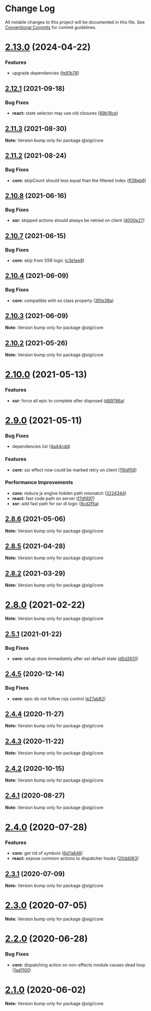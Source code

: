 # Change Log

All notable changes to this project will be documented in this file.
See [Conventional Commits](https://conventionalcommits.org) for commit guidelines.

# [2.13.0](https://github.com/sigi-framework/sigi/compare/v2.12.2...v2.13.0) (2024-04-22)


### Features

* upgrade dependencies ([fe81b78](https://github.com/sigi-framework/sigi/commit/fe81b785aefabdda40ecc920290c569c4d29a851))





## [2.12.1](https://github.com/sigi-framework/sigi/compare/v2.12.0...v2.12.1) (2021-09-18)

### Bug Fixes

- **react:** state selector may use old closures ([69b19ce](https://github.com/sigi-framework/sigi/commit/69b19ced8f5da2802edf8c1dc793300af448b19e))

## [2.11.3](https://github.com/sigi-framework/sigi/compare/v2.11.2...v2.11.3) (2021-08-30)

**Note:** Version bump only for package @sigi/core

## [2.11.2](https://github.com/sigi-framework/sigi/compare/v2.11.1...v2.11.2) (2021-08-24)

### Bug Fixes

- **core:** skipCount should less equal than the filtered index ([ff38eb6](https://github.com/sigi-framework/sigi/commit/ff38eb6667cc8f0274a893211669925cd3e7f334))

## [2.10.8](https://github.com/sigi-framework/sigi/compare/v2.10.7...v2.10.8) (2021-06-16)

### Bug Fixes

- **ssr:** skipped actions should always be retried on client ([4000e27](https://github.com/sigi-framework/sigi/commit/4000e27bc1ca2ccc3f8e5a8440ce3384b218d8e1))

## [2.10.7](https://github.com/sigi-framework/sigi/compare/v2.10.6...v2.10.7) (2021-06-15)

### Bug Fixes

- **core:** skip from SSR logic ([c3e1ee8](https://github.com/sigi-framework/sigi/commit/c3e1ee8ee97732294c7bf9f3759dd4d7e284e041))

## [2.10.4](https://github.com/sigi-framework/sigi/compare/v2.10.3...v2.10.4) (2021-06-09)

### Bug Fixes

- **core:** compatible with es class property ([3f0e38a](https://github.com/sigi-framework/sigi/commit/3f0e38a8531f72ec62f50552c9dd866945245665))

## [2.10.3](https://github.com/sigi-framework/sigi/compare/v2.10.2...v2.10.3) (2021-06-09)

**Note:** Version bump only for package @sigi/core

## [2.10.2](https://github.com/sigi-framework/sigi/compare/v2.10.1...v2.10.2) (2021-05-26)

**Note:** Version bump only for package @sigi/core

# [2.10.0](https://github.com/sigi-framework/sigi/compare/v2.9.3...v2.10.0) (2021-05-13)

### Features

- **ssr:** force all epic to complete after disposed ([d89786a](https://github.com/sigi-framework/sigi/commit/d89786a4ead1ce84901543274a54f6ea6fa03e9b))

# [2.9.0](https://github.com/sigi-framework/sigi/compare/v2.8.6...v2.9.0) (2021-05-11)

### Bug Fixes

- dependencies list ([4a44cdd](https://github.com/sigi-framework/sigi/commit/4a44cdd65b1fa83ba949f6993c2708d2f6c2b722))

### Features

- **core:** ssr effect now could be marked retry on client ([116df59](https://github.com/sigi-framework/sigi/commit/116df5952c8f45cda94a0d352a5c538b78307ffe))

### Performance Improvements

- **core:** reduce js engine hidden path mismatch ([3224344](https://github.com/sigi-framework/sigi/commit/32243447ba72b7aa957cc52ef7460aaef118e175))
- **react:** fast code path on server ([f7df497](https://github.com/sigi-framework/sigi/commit/f7df49708808f5421f40798151108280ab669359))
- **ssr:** add fast path for ssr di logic ([8cd2f5a](https://github.com/sigi-framework/sigi/commit/8cd2f5a4517fed2f01058cc39d410af63fa53a3b))

## [2.8.6](https://github.com/sigi-framework/sigi/compare/v2.8.5...v2.8.6) (2021-05-06)

**Note:** Version bump only for package @sigi/core

## [2.8.5](https://github.com/sigi-framework/sigi/compare/v2.8.4...v2.8.5) (2021-04-28)

**Note:** Version bump only for package @sigi/core

## [2.8.2](https://github.com/sigi-framework/sigi/compare/v2.8.1...v2.8.2) (2021-03-29)

**Note:** Version bump only for package @sigi/core

# [2.8.0](https://github.com/sigi-framework/sigi/compare/v2.7.0...v2.8.0) (2021-02-22)

**Note:** Version bump only for package @sigi/core

## [2.5.1](https://github.com/sigi-framework/sigi/compare/v2.5.0...v2.5.1) (2021-01-22)

### Bug Fixes

- **core:** setup store immediately after set default state ([d5d2631](https://github.com/sigi-framework/sigi/commit/d5d2631898645a6eb938f7cb8ff5bacac8a9efe6))

## [2.4.5](https://github.com/sigi-framework/sigi/compare/v2.4.4...v2.4.5) (2020-12-14)

### Bug Fixes

- **core:** epic do not follow rxjs control ([e27ab82](https://github.com/sigi-framework/sigi/commit/e27ab824d9b99846654087b840c8b2cccea9af6c))

## [2.4.4](https://github.com/sigi-framework/sigi/compare/v2.4.3...v2.4.4) (2020-11-27)

**Note:** Version bump only for package @sigi/core

## [2.4.3](https://github.com/sigi-framework/sigi/compare/v2.4.2...v2.4.3) (2020-11-22)

**Note:** Version bump only for package @sigi/core

## [2.4.2](https://github.com/sigi-framework/sigi/compare/v2.4.1...v2.4.2) (2020-10-15)

**Note:** Version bump only for package @sigi/core

## [2.4.1](https://github.com/sigi-framework/sigi/compare/v2.4.0...v2.4.1) (2020-08-27)

**Note:** Version bump only for package @sigi/core

# [2.4.0](https://github.com/sigi-framework/sigi/compare/v2.3.1...v2.4.0) (2020-07-28)

### Features

- **core:** get rid of symbols ([6d7a848](https://github.com/sigi-framework/sigi/commit/6d7a84801e4ce2a7be731ad13e26e56cd0970135))
- **react:** expose common actions to dispatcher hooks ([20dd063](https://github.com/sigi-framework/sigi/commit/20dd0631d2501e4b912210fef1f2b69addadb612))

## [2.3.1](https://github.com/sigi-framework/sigi/compare/v2.3.0...v2.3.1) (2020-07-09)

**Note:** Version bump only for package @sigi/core

# [2.3.0](https://github.com/sigi-framework/sigi/compare/v2.2.0...v2.3.0) (2020-07-05)

**Note:** Version bump only for package @sigi/core

# [2.2.0](https://github.com/sigi-framework/sigi/compare/v2.1.0...v2.2.0) (2020-06-28)

### Bug Fixes

- **core:** dispatching action on non-effects module causes dead loop ([1ad1100](https://github.com/sigi-framework/sigi/commit/1ad1100158bd131d7366fef165d4acca30e6739b))

# [2.1.0](https://github.com/sigi-framework/sigi/compare/v2.0.2...v2.1.0) (2020-06-02)

**Note:** Version bump only for package @sigi/core
